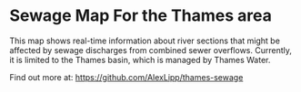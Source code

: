 # Sewage Map For the Thames area

This map shows real-time information about river sections that might be affected by sewage discharges from combined sewer overflows. Currently, it is limited to the Thames basin, which is managed by Thames Water.

Find out more at: https://github.com/AlexLipp/thames-sewage

